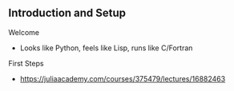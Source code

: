 ## Introduction and Setup

Welcome
- Looks like Python, feels like Lisp, runs like C/Fortran

First Steps
- https://juliaacademy.com/courses/375479/lectures/16882463

